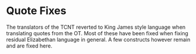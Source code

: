 Quote Fixes
===========

The translators of the TCNT reverted to King James style language when translating quotes from the OT.  Most of these have been fixed when fixing residual Elizabethan language in general.  A few constructs however remain and are fixed here.

